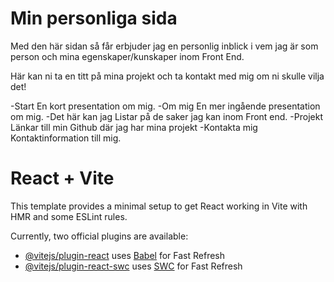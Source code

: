 # Min personliga sida

Med den här sidan så får erbjuder jag en personlig inblick i vem jag är som person och mina egenskaper/kunskaper inom Front End.

Här kan ni ta en titt på mina projekt och ta kontakt med mig om ni skulle vilja det!

-Start
En kort presentation om mig.
-Om mig
En mer ingående presentation om mig.
-Det här kan jag
Listar på de saker jag kan inom Front end.
-Projekt
Länkar till min Github där jag har mina projekt
-Kontakta mig
Kontaktinformation till mig.

# React + Vite

This template provides a minimal setup to get React working in Vite with HMR and some ESLint rules.

Currently, two official plugins are available:

- [@vitejs/plugin-react](https://github.com/vitejs/vite-plugin-react/blob/main/packages/plugin-react/README.md) uses [Babel](https://babeljs.io/) for Fast Refresh
- [@vitejs/plugin-react-swc](https://github.com/vitejs/vite-plugin-react-swc) uses [SWC](https://swc.rs/) for Fast Refresh
